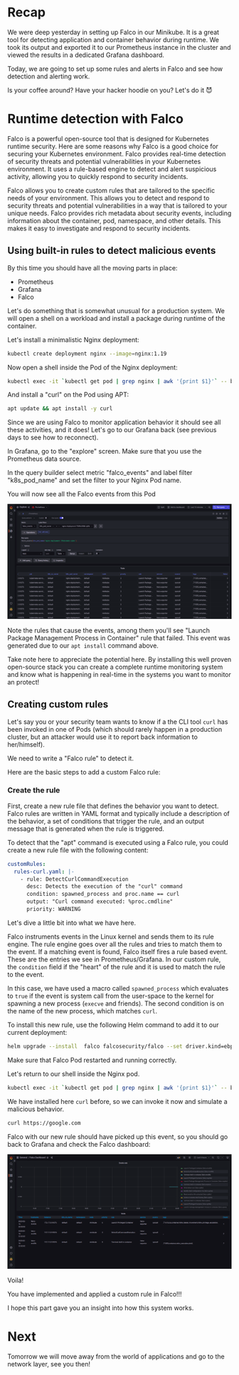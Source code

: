 # Recap

We were deep yesterday in setting up Falco in our Minikube. It is a great tool for detecting application and container behavior during runtime. We took its output and exported it to our Prometheus instance in the cluster and viewed the results in a dedicated Grafana dashboard.

Today, we are going to set up some rules and alerts in Falco and see how detection and alerting work.

Is your coffee around? Have your hacker hoodie on you? Let's do it 😈

# Runtime detection with Falco

Falco is a powerful open-source tool that is designed for Kubernetes runtime security. Here are some reasons why Falco is a good choice for securing your Kubernetes environment. Falco provides real-time detection of security threats and potential vulnerabilities in your Kubernetes environment. It uses a rule-based engine to detect and alert suspicious activity, allowing you to quickly respond to security incidents. 

Falco allows you to create custom rules that are tailored to the specific needs of your environment. This allows you to detect and respond to security threats and potential vulnerabilities in a way that is tailored to your unique needs. Falco provides rich metadata about security events, including information about the container, pod, namespace, and other details. This makes it easy to investigate and respond to security incidents.

## Using built-in rules to detect malicious events

By this time you should have all the moving parts in place:
* Prometheus
* Grafana
* Falco

Let's do something that is somewhat unusual for a production system. We will open a shell on a workload and install a package during runtime of the container.

Let's install a minimalistic Nginx deployment:
```bash
kubectl create deployment nginx --image=nginx:1.19
```

Now open a shell inside the Pod of the Nginx deployment:
```bash
kubectl exec -it `kubectl get pod | grep nginx | awk '{print $1}'` -- bash
```

And install a "curl" on the Pod using APT:
```bash
apt update && apt install -y curl
```

Since we are using Falco to monitor application behavior it should see all these activities, and it does! Let's go to our Grafana back (see previous days to see how to reconnect).

In Grafana, go to the "explore" screen. Make sure that you use the Prometheus data source. 

In the query builder select metric "falco_events" and label filter "k8s_pod_name" and set the filter to your Nginx Pod name.

You will now see all the Falco events from this Pod

![](images/day30-1.png)

Note the rules that cause the events, among them you'll see "Launch Package Management Process in Container" rule that failed. This event was generated due to our `apt install` command above.


Take note here to appreciate the potential here. By installing this well proven open-source stack you can create a complete runtime monitoring system and know what is happening in real-time in the systems you want to monitor an protect! 


## Creating custom rules


Let's say you or your security team wants to know if a the CLI tool `curl`  has been invoked in one of Pods (which should rarely happen in a production cluster, but an attacker would use it to report back information to her/himself).

We need to write a "Falco rule" to detect it.

Here are the basic steps to add a custom Falco rule:

### Create the rule
First, create a new rule file that defines the behavior you want to detect. Falco rules are written in YAML format and typically include a description of the behavior, a set of conditions that trigger the rule, and an output message that is generated when the rule is triggered. 

To detect that the "apt" command is executed using a Falco rule, you could create a new rule file with the following content:

```yaml
customRules:
  rules-curl.yaml: |-
    - rule: DetectCurlCommandExecution
      desc: Detects the execution of the "curl" command
      condition: spawned_process and proc.name == curl
      output: "Curl command executed: %proc.cmdline"
      priority: WARNING
```

Let's dive a little bit into what we have here.

Falco instruments events in the Linux kernel and sends them to its rule engine. The rule engine goes over all the rules and tries to match them to the event. If a matching event is found, Falco itself fires a rule based event. These are the entries we see in Prometheus/Grafana. In our custom rule, the `condition` field if the "heart" of the rule and it is used to match the rule to the event. 

In this case, we have used a macro called `spawned_process` which evaluates to `true` if the event is system call from the user-space to the kernel for spawning a new process (`execve` and friends). The second condition is on the name of the new process, which matches `curl`.

To install this new rule, use the following Helm command to add it to our current deployment:
```bash
helm upgrade --install  falco falcosecurity/falco --set driver.kind=ebpf --set-file certs.server.key=$PWD/server.key,certs.server.crt=$PWD/server.crt,certs.ca.crt=$PWD/ca.crt --set falco.grpc.enabled=true,falco.grpcOutput.enabled=true,falco.grpc_output.enabled=true -f <PATH_TO_RULE_YAML>
```

Make sure that Falco Pod restarted and running correctly.

Let's return to our shell inside the Nginx pod.
```bash
kubectl exec -it `kubectl get pod | grep nginx | awk '{print $1}'` -- bash
```

We have installed here `curl` before, so we can invoke it now and simulate a malicious behavior.
```bash
curl https://google.com
```

Falco with our new rule should have picked up this event, so you should go back to Grafana and check the Falco dashboard:


![](images/day30-2.png)

Voila!

You have implemented and applied a custom rule in Falco!!!

I hope this part gave you an insight into how this system works.

# Next 

Tomorrow we will move away from the world of applications and go to the network layer, see you then!

